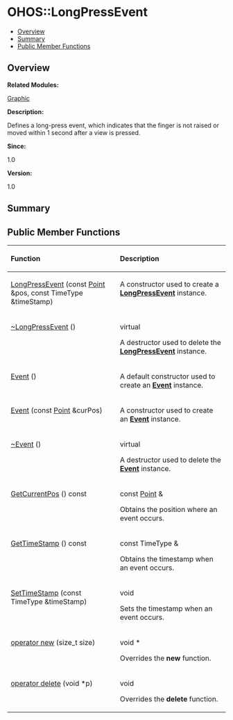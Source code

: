 # OHOS::LongPressEvent<a name="EN-US_TOPIC_0000001055358138"></a>

-   [Overview](#section2143778696165635)
-   [Summary](#section868741400165635)
-   [Public Member Functions](#pub-methods)

## **Overview**<a name="section2143778696165635"></a>

**Related Modules:**

[Graphic](graphic.md)

**Description:**

Defines a long-press event, which indicates that the finger is not raised or moved within 1 second after a view is pressed. 

**Since:**

1.0

**Version:**

1.0

## **Summary**<a name="section868741400165635"></a>

## Public Member Functions<a name="pub-methods"></a>

<a name="table1928781398165635"></a>
<table><thead align="left"><tr id="row304788250165635"><th class="cellrowborder" valign="top" width="50%" id="mcps1.1.3.1.1"><p id="p1103691292165635"><a name="p1103691292165635"></a><a name="p1103691292165635"></a>Function</p>
</th>
<th class="cellrowborder" valign="top" width="50%" id="mcps1.1.3.1.2"><p id="p2078456882165635"><a name="p2078456882165635"></a><a name="p2078456882165635"></a>Description</p>
</th>
</tr>
</thead>
<tbody><tr id="row338629641165635"><td class="cellrowborder" valign="top" width="50%" headers="mcps1.1.3.1.1 "><p id="p1672328547165635"><a name="p1672328547165635"></a><a name="p1672328547165635"></a><a href="graphic.md#ga0ccf400cdc4f55e28ef4680a4a3c5632">LongPressEvent</a> (const <a href="ohos-point.md">Point</a> &amp;pos, const TimeType &amp;timeStamp)</p>
</td>
<td class="cellrowborder" valign="top" width="50%" headers="mcps1.1.3.1.2 "><p id="p887590128165635"><a name="p887590128165635"></a><a name="p887590128165635"></a> </p>
<p id="p1671290379165635"><a name="p1671290379165635"></a><a name="p1671290379165635"></a>A constructor used to create a <strong id="b1359422165635"><a name="b1359422165635"></a><a name="b1359422165635"></a><a href="ohos-longpressevent.md">LongPressEvent</a></strong> instance. </p>
</td>
</tr>
<tr id="row481726935165635"><td class="cellrowborder" valign="top" width="50%" headers="mcps1.1.3.1.1 "><p id="p375232082165635"><a name="p375232082165635"></a><a name="p375232082165635"></a><a href="graphic.md#gab7cd91a47633f432b39da4f6056f72fc">~LongPressEvent</a> ()</p>
</td>
<td class="cellrowborder" valign="top" width="50%" headers="mcps1.1.3.1.2 "><p id="p2088390991165635"><a name="p2088390991165635"></a><a name="p2088390991165635"></a>virtual </p>
<p id="p93267240165635"><a name="p93267240165635"></a><a name="p93267240165635"></a>A destructor used to delete the <strong id="b1318393083165635"><a name="b1318393083165635"></a><a name="b1318393083165635"></a><a href="ohos-longpressevent.md">LongPressEvent</a></strong> instance. </p>
</td>
</tr>
<tr id="row1850988460165635"><td class="cellrowborder" valign="top" width="50%" headers="mcps1.1.3.1.1 "><p id="p1156829756165635"><a name="p1156829756165635"></a><a name="p1156829756165635"></a><a href="graphic.md#ga89cd09ced5537a3479b7901ba8abc6da">Event</a> ()</p>
</td>
<td class="cellrowborder" valign="top" width="50%" headers="mcps1.1.3.1.2 "><p id="p1418195617165635"><a name="p1418195617165635"></a><a name="p1418195617165635"></a> </p>
<p id="p772013756165635"><a name="p772013756165635"></a><a name="p772013756165635"></a>A default constructor used to create an <strong id="b1606036181165635"><a name="b1606036181165635"></a><a name="b1606036181165635"></a><a href="ohos-event.md">Event</a></strong> instance. </p>
</td>
</tr>
<tr id="row1596164766165635"><td class="cellrowborder" valign="top" width="50%" headers="mcps1.1.3.1.1 "><p id="p1374027156165635"><a name="p1374027156165635"></a><a name="p1374027156165635"></a><a href="graphic.md#ga57a9f07c8203c6a60f3b25c4edb526a0">Event</a> (const <a href="ohos-point.md">Point</a> &amp;curPos)</p>
</td>
<td class="cellrowborder" valign="top" width="50%" headers="mcps1.1.3.1.2 "><p id="p1141970549165635"><a name="p1141970549165635"></a><a name="p1141970549165635"></a> </p>
<p id="p301934514165635"><a name="p301934514165635"></a><a name="p301934514165635"></a>A constructor used to create an <strong id="b2138138521165635"><a name="b2138138521165635"></a><a name="b2138138521165635"></a><a href="ohos-event.md">Event</a></strong> instance. </p>
</td>
</tr>
<tr id="row1919856229165635"><td class="cellrowborder" valign="top" width="50%" headers="mcps1.1.3.1.1 "><p id="p1240569033165635"><a name="p1240569033165635"></a><a name="p1240569033165635"></a><a href="graphic.md#gabafa07a6393f4757f402bf9437561fa4">~Event</a> ()</p>
</td>
<td class="cellrowborder" valign="top" width="50%" headers="mcps1.1.3.1.2 "><p id="p449810101165635"><a name="p449810101165635"></a><a name="p449810101165635"></a>virtual </p>
<p id="p811101245165635"><a name="p811101245165635"></a><a name="p811101245165635"></a>A destructor used to delete the <strong id="b2056865494165635"><a name="b2056865494165635"></a><a name="b2056865494165635"></a><a href="ohos-event.md">Event</a></strong> instance. </p>
</td>
</tr>
<tr id="row1861179941165635"><td class="cellrowborder" valign="top" width="50%" headers="mcps1.1.3.1.1 "><p id="p1223758971165635"><a name="p1223758971165635"></a><a name="p1223758971165635"></a><a href="graphic.md#gaea811c661ad416d7f70912ad6fcce269">GetCurrentPos</a> () const</p>
</td>
<td class="cellrowborder" valign="top" width="50%" headers="mcps1.1.3.1.2 "><p id="p1369533708165635"><a name="p1369533708165635"></a><a name="p1369533708165635"></a>const <a href="ohos-point.md">Point</a> &amp; </p>
<p id="p626145967165635"><a name="p626145967165635"></a><a name="p626145967165635"></a>Obtains the position where an event occurs. </p>
</td>
</tr>
<tr id="row337821813165635"><td class="cellrowborder" valign="top" width="50%" headers="mcps1.1.3.1.1 "><p id="p1544730251165635"><a name="p1544730251165635"></a><a name="p1544730251165635"></a><a href="graphic.md#ga7d56c2a99ab2c98eec9ebc03f67b7777">GetTimeStamp</a> () const</p>
</td>
<td class="cellrowborder" valign="top" width="50%" headers="mcps1.1.3.1.2 "><p id="p702514880165635"><a name="p702514880165635"></a><a name="p702514880165635"></a>const TimeType &amp; </p>
<p id="p1597804073165635"><a name="p1597804073165635"></a><a name="p1597804073165635"></a>Obtains the timestamp when an event occurs. </p>
</td>
</tr>
<tr id="row1722842706165635"><td class="cellrowborder" valign="top" width="50%" headers="mcps1.1.3.1.1 "><p id="p1355443499165635"><a name="p1355443499165635"></a><a name="p1355443499165635"></a><a href="graphic.md#gabee47ba229e81c44f648cf5b3203010f">SetTimeStamp</a> (const TimeType &amp;timeStamp)</p>
</td>
<td class="cellrowborder" valign="top" width="50%" headers="mcps1.1.3.1.2 "><p id="p1003001075165635"><a name="p1003001075165635"></a><a name="p1003001075165635"></a>void </p>
<p id="p450719400165635"><a name="p450719400165635"></a><a name="p450719400165635"></a>Sets the timestamp when an event occurs. </p>
</td>
</tr>
<tr id="row582776761165635"><td class="cellrowborder" valign="top" width="50%" headers="mcps1.1.3.1.1 "><p id="p1387746195165635"><a name="p1387746195165635"></a><a name="p1387746195165635"></a><a href="graphic.md#ga4854963aa969ee20a6cd174a70f5cd23">operator new</a> (size_t size)</p>
</td>
<td class="cellrowborder" valign="top" width="50%" headers="mcps1.1.3.1.2 "><p id="p813242114165635"><a name="p813242114165635"></a><a name="p813242114165635"></a>void * </p>
<p id="p1712718840165635"><a name="p1712718840165635"></a><a name="p1712718840165635"></a>Overrides the <strong id="b1476745611165635"><a name="b1476745611165635"></a><a name="b1476745611165635"></a>new</strong> function. </p>
</td>
</tr>
<tr id="row282172534165635"><td class="cellrowborder" valign="top" width="50%" headers="mcps1.1.3.1.1 "><p id="p930055672165635"><a name="p930055672165635"></a><a name="p930055672165635"></a><a href="graphic.md#gadf1997a0f56ac2b220e7f0f8e8e0a6ef">operator delete</a> (void *p)</p>
</td>
<td class="cellrowborder" valign="top" width="50%" headers="mcps1.1.3.1.2 "><p id="p346137721165635"><a name="p346137721165635"></a><a name="p346137721165635"></a>void </p>
<p id="p1302304863165635"><a name="p1302304863165635"></a><a name="p1302304863165635"></a>Overrides the <strong id="b1261705152165635"><a name="b1261705152165635"></a><a name="b1261705152165635"></a>delete</strong> function. </p>
</td>
</tr>
</tbody>
</table>

